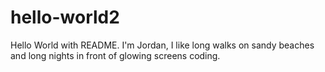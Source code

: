 # hello-world2
Hello World with README.
I'm Jordan, I like long walks on sandy beaches and long nights in front of glowing screens coding.

